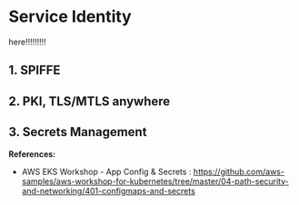 # Service Identity

here!!!!!!!!!

## 1. SPIFFE

## 2. PKI, TLS/MTLS anywhere

## 3. Secrets Management 

__References:__

- AWS EKS Workshop - App Config & Secrets : https://github.com/aws-samples/aws-workshop-for-kubernetes/tree/master/04-path-security-and-networking/401-configmaps-and-secrets

